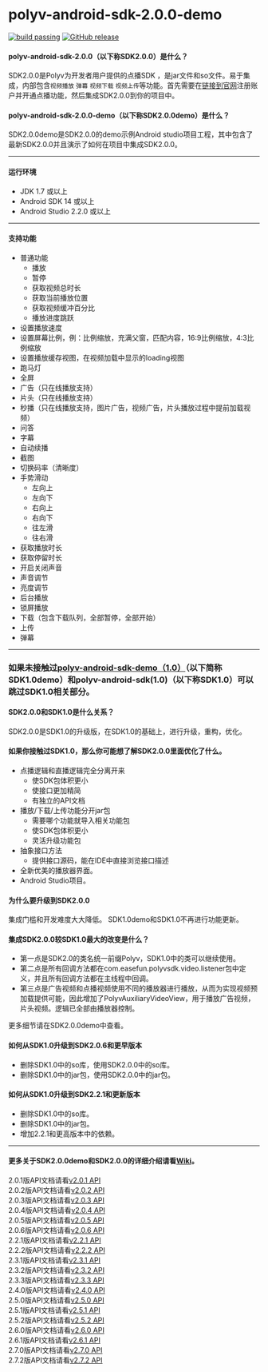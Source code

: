 
polyv-android-sdk-2.0.0-demo
===
[![build passing](https://img.shields.io/badge/build-passing-brightgreen.svg)](#)
[![GitHub release](https://img.shields.io/badge/release-v2.7.2-blue.svg)](https://github.com/easefun/polyv-android-sdk-2.0-demo/releases/tag/v2.7.2)
#### polyv-android-sdk-2.0.0（以下称SDK2.0.0）是什么？
SDK2.0.0是Polyv为开发者用户提供的点播SDK ，是jar文件和so文件。易于集成，内部包含`视频播放` `弹幕` `视频下载` `视频上传`等功能。首先需要在[链接到官网](http://www.polyv.net)注册账户并开通点播功能，然后集成SDK2.0.0到你的项目中。
#### polyv-android-sdk-2.0.0-demo（以下称**SDK2.0.0demo**）是什么？
SDK2.0.0demo是SDK2.0.0的demo示例Android studio项目工程，其中包含了最新SDK2.0.0并且演示了如何在项目中集成SDK2.0.0。
***
#### 运行环境
* JDK 1.7 或以上
* Android SDK 14 或以上
* Android Studio 2.2.0 或以上
***
#### 支持功能
* 普通功能
  * 播放
  * 暂停
  * 获取视频总时长
  * 获取当前播放位置
  * 获取视频缓冲百分比
  * 播放进度跳跃
* 设置播放速度
* 设置屏幕比例，例：比例缩放，充满父窗，匹配内容，16:9比例缩放，4:3比例缩放
* 设置播放缓存视图，在视频加载中显示的loading视图
* 跑马灯
* 全屏
* 广告（只在线播放支持）
* 片头（只在线播放支持）
* 秒播（只在线播放支持，图片广告，视频广告，片头播放过程中提前加载视频）
* 问答
* 字幕
* 自动续播
* 截图
* 切换码率（清晰度）
* 手势滑动
  * 左向上
  * 左向下
  * 右向上
  * 右向下
  * 往左滑
  * 往右滑
* 获取播放时长
* 获取停留时长
* 开启关闭声音
* 声音调节
* 亮度调节
* 后台播放
* 锁屏播放
* 下载（包含下载队列，全部暂停，全部开始）
* 上传
* 弹幕
***
### 如果未接触过[polyv-android-sdk-demo（1.0）](https://github.com/easefun/polyv-android-sdk-demo)（以下简称SDK1.0demo）和polyv-android-sdk(1.0)（以下称SDK1.0）可以跳过SDK1.0相关部分。

#### SDK2.0.0和SDK1.0是什么关系？
SDK2.0.0是SDK1.0的升级版，在SDK1.0的基础上，进行升级，重构，优化。
#### 如果你接触过SDK1.0，那么你可能想了解SDK2.0.0里面优化了什么。
* 点播逻辑和直播逻辑完全分离开来
  * 使SDK包体积更小
  * 使接口更加精简
  * 有独立的API文档
* 播放/下载/上传功能分开jar包
  * 需要哪个功能就导入相关功能包
  * 使SDK包体积更小
  * 灵活升级功能包
* 抽象接口方法
  * 提供接口源码，能在IDE中直接浏览接口描述
* 全新优美的播放器界面。
* Android Studio项目。
#### 为什么要升级到SDK2.0.0
集成门槛和开发难度大大降低。
SDK1.0demo和SDK1.0不再进行功能更新。
#### 集成SDK2.0.0较SDK1.0最大的改变是什么？
* 第一点是SDK2.0的类名统一前缀Polyv，SDK1.0中的类可以继续使用。
* 第二点是所有回调方法都在com.easefun.polyvsdk.video.listener包中定义，并且所有回调方法都在主线程中回调。
* 第三点是广告视频和点播视频使用不同的播放器进行播放，从而为实现视频预加载提供可能，因此增加了PolyvAuxiliaryVideoView，用于播放广告视频，片头视频。逻辑已全部由播放器控制。

更多细节请在SDK2.0.0demo中查看。
#### 如何从SDK1.0升级到SDK2.0.6和更早版本
* 删除SDK1.0中的so库，使用SDK2.0.0中的so库。
* 删除SDK1.0中的jar包，使用SDK2.0.0中的jar包。
#### 如何从SDK1.0升级到SDK2.2.1和更新版本
* 删除SDK1.0中的so库。
* 删除SDK1.0中的jar包。
* 增加2.2.1和更高版本中的依赖。

***
#### 更多关于SDK2.0.0demo和SDK2.0.0的详细介绍请看[Wiki](https://github.com/easefun/polyv-android-sdk-2.0-demo/wiki)。

2.0.1版API文档请看[v2.0.1 API](http://repo.polyv.net/android/sdk/2.0.1/api/index.html)<br/>
2.0.2版API文档请看[v2.0.2 API](http://repo.polyv.net/android/sdk/2.0.2/api/index.html)<br/>
2.0.3版API文档请看[v2.0.3 API](http://repo.polyv.net/android/sdk/2.0.3/api/index.html)<br/>
2.0.4版API文档请看[v2.0.4 API](http://repo.polyv.net/android/sdk/2.0.4/api/index.html)<br/>
2.0.5版API文档请看[v2.0.5 API](http://repo.polyv.net/android/sdk/2.0.5/api/index.html)<br/>
2.0.6版API文档请看[v2.0.6 API](http://repo.polyv.net/android/sdk/2.0.6/api/index.html)<br/>
2.2.1版API文档请看[v2.2.1 API](http://repo.polyv.net/android/sdk/2.2.1/api/index.html)<br/>
2.2.2版API文档请看[v2.2.2 API](http://repo.polyv.net/android/sdk/2.2.2/api/index.html)<br/>
2.3.1版API文档请看[v2.3.1 API](http://repo.polyv.net/android/sdk/2.3.1/api/index.html)<br/>
2.3.2版API文档请看[v2.3.2 API](http://repo.polyv.net/android/sdk/2.3.2/api/index.html)<br/>
2.3.3版API文档请看[v2.3.3 API](http://repo.polyv.net/android/sdk/2.3.3/api/index.html)<br/>
2.4.0版API文档请看[v2.4.0 API](http://repo.polyv.net/android/sdk/2.4.0/api/index.html)<br/>
2.5.0版API文档请看[v2.5.0 API](http://repo.polyv.net/android/sdk/2.5.0/api/index.html)<br/>
2.5.1版API文档请看[v2.5.1 API](http://repo.polyv.net/android/sdk/2.5.1/api/index.html)<br/>
2.5.2版API文档请看[v2.5.2 API](http://repo.polyv.net/android/sdk/2.5.2/api/index.html)<br/>
2.6.0版API文档请看[v2.6.0 API](http://repo.polyv.net/android/sdk/2.6.0/api/index.html)<br/>
2.6.1版API文档请看[v2.6.1 API](http://repo.polyv.net/android/sdk/2.6.1/api/index.html)<br/>
2.7.0版API文档请看[v2.7.0 API](http://repo.polyv.net/android/sdk/2.7.0/api/index.html)<br/>
2.7.2版API文档请看[v2.7.2 API](http://repo.polyv.net/android/sdk/2.7.2/api/index.html)
